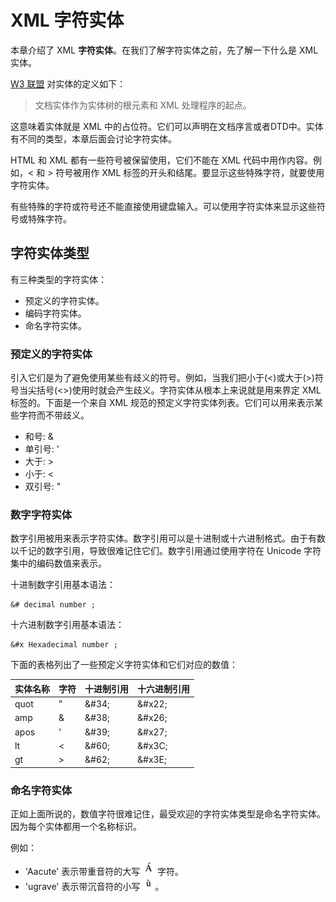 # XML 字符实体

本章介绍了 XML __字符实体__。在我们了解字符实体之前，先了解一下什么是 XML 实体。

[W3 联盟](http://www.w3.org/TR/REC-xml/#dt-docent) 对实体的定义如下：

> 文档实体作为实体树的根元素和 XML 处理程序的起点。

这意味着实体就是 XML 中的占位符。它们可以声明在文档序言或者DTD中。实体有不同的类型，本章后面会讨论字符实体。

HTML 和 XML 都有一些符号被保留使用，它们不能在 XML 代码中用作内容。例如，&lt; 和 &gt; 符号被用作 XML 标签的开头和结尾。要显示这些特殊字符，就要使用字符实体。

有些特殊的字符或符号还不能直接使用键盘输入。可以使用字符实体来显示这些符号或特殊字符。

## 字符实体类型

有三种类型的字符实体：

- 预定义的字符实体。
- 编码字符实体。
- 命名字符实体。

### 预定义的字符实体

引入它们是为了避免使用某些有歧义的符号。例如，当我们把小于(<)或大于(>)符号当尖括号(<>)使用时就会产生歧义。字符实体从根本上来说就是用来界定 XML 标签的。下面是一个来自 XML 规范的预定义字符实体列表。它们可以用来表示某些字符而不带歧义。

- 和号: &amp;
- 单引号: &apos;
- 大于: &gt;
- 小于: &lt;
- 双引号: &quot;

### 数字字符实体

数字引用被用来表示字符实体。数字引用可以是十进制或十六进制格式。由于有数以千记的数字引用，导致很难记住它们。数字引用通过使用字符在 Unicode 字符集中的编码数值来表示。

十进制数字引用基本语法：

```
&# decimal number ;
```

十六进制数字引用基本语法：

```
&#x Hexadecimal number ;
```

下面的表格列出了一些预定义字符实体和它们对应的数值：

<table>
	<thead>
		<tr>
			<th>实体名称</th>
			<th>字符</th>
			<th>十进制引用</th>
			<th>十六进制引用</th>
		</tr>
	</thead>
	<tbody>
		<tr>
			<td>quot</td>
			<td>"</td>
			<td>&amp;#34;</td>
			<td>&amp;#x22;</td>
		</tr>
		<tr>
			<td>amp</td>
			<td>&</td>
			<td>&amp;#38;</td>
			<td>&amp;#x26;</td>
		</tr>
		<tr>
			<td>apos</td>
			<td>'</td>
			<td>&amp;#39;</td>
			<td>&amp;#x27;</td>
		</tr>
		<tr>
			<td>lt</td>
			<td><</td>
			<td>&amp;#60;</td>
			<td>&amp;#x3C;</td>
		</tr>
		<tr>
			<td>gt</td>
			<td>></td>
			<td>&amp;#62;</td>
			<td>&amp;#x3E;</td>
		</tr>
	</tbody>
</table>

### 命名字符实体

正如上面所说的，数值字符很难记住，最受欢迎的字符实体类型是命名字符实体。因为每个实体都用一个名称标识。

例如：

- 'Aacute' 表示带重音符的大写 ![A](images/namedentity_1.png) 字符。
- 'ugrave' 表示带沉音符的小写 ![u](images/namedentity_2.png)。